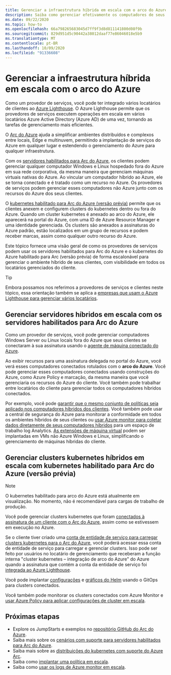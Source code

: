 ```yaml
---
title: Gerenciar a infraestrutura híbrida em escala com o arco do Azure
description: Saiba como gerenciar efetivamente os computadores de seus clientes e clusters kubernetes fora do Azure.
ms.date: 09/22/2020
ms.topic: how-to
ms.openlocfilehash: 66a798265683045d7ff9f3d8d811141800d08f9b
ms.sourcegitcommit: 829d951d5c90442a38012daaf77e86046018e5b9
ms.translationtype: MT
ms.contentlocale: pt-BR
ms.lasthandoff: 10/09/2020
ms.locfileid: "91336608"
---
```

# <a name="manage-hybrid-infrastructure-at-scale-with-azure-arc"></a>Gerenciar a infraestrutura híbrida em escala com o arco do Azure

Como um provedor de serviços, você pode ter integrado vários locatários de clientes ao [Azure Lighthouse](../overview.md). O Azure Lighthouse permite que os provedores de serviços executem operações em escala em vários locatários Azure Active Directory (Azure AD) de uma vez, tornando as tarefas de gerenciamento mais eficientes.

O [Arc do Azure](../../azure-arc/overview.md) ajuda a simplificar ambientes distribuídos e complexos entre locais, Edge e multinuvem, permitindo a implantação de serviços do Azure em qualquer lugar e estendendo o gerenciamento do Azure para qualquer infraestrutura.

Com os [servidores habilitados para Arc do Azure](../../azure-arc/servers/overview.md), os clientes podem gerenciar qualquer computador Windows e Linux hospedado fora do Azure em sua rede corporativa, da mesma maneira que gerenciam máquinas virtuais nativas do Azure. Ao vincular um computador híbrido ao Azure, ele se torna conectado e é tratado como um recurso no Azure. Os provedores de serviços podem gerenciar esses computadores não Azure junto com os recursos do Azure dos seus clientes.

O [kubernetes habilitado para Arc do Azure (versão prévia)](../../azure-arc/kubernetes/overview.md) permite que os clientes anexem e configurem clusters do kubernetes dentro ou fora do Azure. Quando um cluster kubernetes é anexado ao arco do Azure, ele aparecerá na portal do Azure, com uma ID de Azure Resource Manager e uma identidade gerenciada. Os clusters são anexados a assinaturas do Azure padrão, estão localizados em um grupo de recursos e podem receber marcas, assim como qualquer outro recurso do Azure.

Este tópico fornece uma visão geral de como os provedores de serviços podem usar os servidores habilitados para Arc do Azure e o kubernetes do Azure habilitado para Arc (versão prévia) de forma escalonável para gerenciar o ambiente híbrido de seus clientes, com visibilidade em todos os locatários gerenciados do cliente.

> [!TIP]
> Embora possamos nos referimos a provedores de serviços e clientes neste tópico, essa orientação também se aplica a [empresas que usam o Azure Lighthouse para gerenciar vários locatários](../concepts/enterprise.md).

## <a name="manage-hybrid-servers-at-scale-with-azure-arc-enabled-servers"></a>Gerenciar servidores híbridos em escala com os servidores habilitados para Arc do Azure

Como um provedor de serviços, você pode gerenciar computadores Windows Server ou Linux locais fora do Azure que seus clientes se conectaram à sua assinatura usando o [agente de máquina conectado do Azure](../../azure-arc/servers/agent-overview.md).

Ao exibir recursos para uma assinatura delegada no portal do Azure, você verá esses computadores conectados rotulados com o **arco do Azure**. Você pode gerenciar esses computadores conectados usando construções do Azure, como Azure Policy e marcação, da mesma maneira que você gerenciaria os recursos do Azure do cliente. Você também pode trabalhar entre locatários do cliente para gerenciar todos os computadores híbridos conectados.

Por exemplo, você pode [garantir que o mesmo conjunto de políticas seja aplicado nos computadores híbridos dos clientes](../../azure-arc/servers/learn/tutorial-assign-policy-portal.md). Você também pode usar a central de segurança do Azure para monitorar a conformidade em todos os ambientes híbridos de seus clientes ou [usar Azure monitor para coletar dados diretamente de seus computadores híbridos](../../azure-arc/servers/learn/tutorial-enable-vm-insights.md) para um espaço de trabalho log Analytics. [As extensões de máquina virtual](../../azure-arc/servers/manage-vm-extensions.md) podem ser implantadas em VMs não Azure Windows e Linux, simplificando o gerenciamento de máquinas híbridas do cliente.

## <a name="manage-hybrid-kubernetes-clusters-at-scale-with-azure-arc-enabled-kubernetes-preview"></a>Gerenciar clusters kubernetes híbridos em escala com kubernetes habilitado para Arc do Azure (versão prévia)

> [!NOTE]
> O kubernetes habilitado para arco do Azure está atualmente em visualização. No momento, não é recomendável para cargas de trabalho de produção.

Você pode gerenciar clusters kubernetes que foram [conectados à assinatura de um cliente com o Arc do Azure](../../azure-arc/kubernetes/connect-cluster.md), assim como se estivessem em execução no Azure.

Se o cliente tiver criado uma [conta de entidade de serviço para carregar clusters kubernetes para o Arc do Azure](../../azure-arc/kubernetes/create-onboarding-service-principal.md), você poderá acessar essa conta de entidade de serviço para carregar e gerenciar clusters. Isso pode ser feito por usuários no locatário de gerenciamento que receberam a função interna "cluster kubernetes – integração de arco do Azure" do Azure quando a assinatura que contém a conta da entidade de serviço foi [integrada ao Azure Lighthouse](onboard-customer.md).

Você pode implantar [configurações](../../azure-arc/kubernetes/use-gitops-connected-cluster.md) e [gráficos do Helm](../../azure-arc/kubernetes/use-gitops-with-helm.md) usando o GitOps para clusters conectados.

Você também pode monitorar os clusters conectados com Azure Monitor e [usar Azure Policy para aplicar configurações de cluster em escala](../../azure-arc/kubernetes/use-azure-policy.md).

## <a name="next-steps"></a>Próximas etapas

- Explore os JumpStarts e exemplos no [repositório GitHub do Arc do Azure](https://github.com/microsoft/azure_arc). 
- Saiba mais sobre os [cenários com suporte para servidores habilitados para Arc do Azure](../../azure-arc/servers/overview.md#supported-scenarios).
- Saiba mais sobre as [distribuições do kubernetes com suporte do Azure Arc](../../azure-arc/kubernetes/overview.md#supported-kubernetes-distributions).
- Saiba como [implantar uma política em escala](policy-at-scale.md).
- Saiba como [usar os logs de Azure monitor em escala](monitor-at-scale.md).

